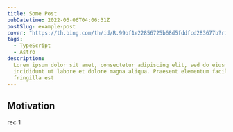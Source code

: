 ```yaml
---
title: Some Post
pubDatetime: 2022-06-06T04:06:31Z
postSlug: example-post
cover: "https://th.bing.com/th/id/R.99bf1e22856725b68d5fddfcd283677b?rik=TutQhaQL70DRQA&pid=ImgRaw&r=0"
tags:
  - TypeScript
  - Astro
description:
  Lorem ipsum dolor sit amet, consectetur adipiscing elit, sed do eiusmod tempor
  incididunt ut labore et dolore magna aliqua. Praesent elementum facilisis leo vel
  fringilla est
---
```


## Motivation

rec 1
